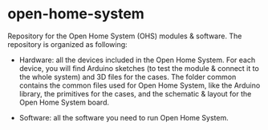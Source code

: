 open-home-system
================

Repository for the Open Home System (OHS) modules & software. The repository is organized as following:

- Hardware: all the devices included in the Open Home System. For each device, you will find Arduino sketches (to test the module & connect it to the whole system) and 3D files for the cases.
The folder common contains the common files used for Open Home System, like the Arduino library, the primitives for the cases, and the schematic & layout for the Open Home System board.

- Software: all the software you need to run Open Home System.